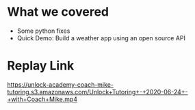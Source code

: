 # What we covered
- Some python fixes
- Quick Demo: Build a weather app using an open source API

# Replay Link
https://unlock-academy-coach-mike-tutoring.s3.amazonaws.com/Unlock+Tutoring+-+2020-06-24+-+with+Coach+Mike.mp4